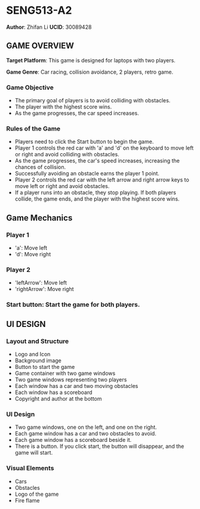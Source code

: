 # SENG513-A2
**Author**: Zhifan Li
**UCID**: 30089428

## GAME OVERVIEW

**Target Platform**: This game is designed for laptops with two players.

**Game Genre**: Car racing, collision avoidance, 2 players, retro game.

### Game Objective
- The primary goal of players is to avoid colliding with obstacles.
- The player with the highest score wins.
- As the game progresses, the car speed increases.

### Rules of the Game
- Players need to click the Start button to begin the game.
- Player 1 controls the red car with 'a' and 'd' on the keyboard to move left or right and avoid colliding with obstacles.
- As the game progresses, the car's speed increases, increasing the chances of collision.
- Successfully avoiding an obstacle earns the player 1 point.
- Player 2 controls the red car with the left arrow and right arrow keys to move left or right and avoid obstacles.
- If a player runs into an obstacle, they stop playing. If both players collide, the game ends, and the player with the highest score wins.

## Game Mechanics
### Player 1
- 'a': Move left
- 'd': Move right

### Player 2
- 'leftArrow': Move left
- 'rightArrow': Move right

### Start button: Start the game for both players.

## UI DESIGN
### Layout and Structure
- Logo and Icon
- Background image
- Button to start the game
- Game container with two game windows
- Two game windows representing two players
- Each window has a car and two moving obstacles
- Each window has a scoreboard
- Copyright and author at the bottom

### UI Design
- Two game windows, one on the left, and one on the right.
- Each game window has a car and two obstacles to avoid.
- Each game window has a scoreboard beside it.
- There is a button. If you click start, the button will disappear, and the game will start.

### Visual Elements
- Cars
- Obstacles
- Logo of the game
- Fire flame